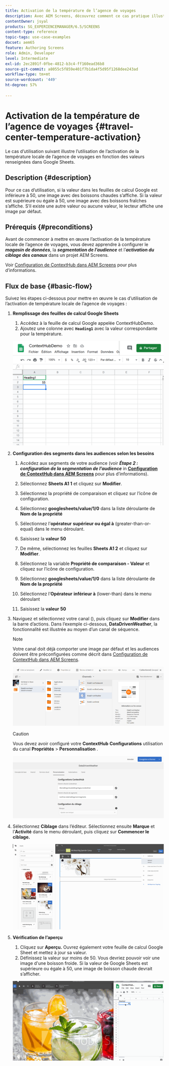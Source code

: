 ```yaml
---
title: Activation de la température de l’agence de voyages
description: Avec AEM Screens, découvrez comment ce cas pratique illustre l’utilisation de l’activation de la température locale de l’agence de voyages en fonction des valeurs renseignées dans les feuilles de calcul Google.
contentOwner: jsyal
products: SG_EXPERIENCEMANAGER/6.5/SCREENS
content-type: reference
topic-tags: use-case-examples
docset: aem65
feature: Authoring Screens
role: Admin, Developer
level: Intermediate
exl-id: 2ec2891f-0fbe-4812-b3c4-ff160ead36b8
source-git-commit: a8055c5f859e401f7b1da4f5d95f1268dee243ad
workflow-type: tm+mt
source-wordcount: '449'
ht-degree: 57%

---
```


# Activation de la température de l’agence de voyages {#travel-center-temperature-activation}

Le cas d’utilisation suivant illustre l’utilisation de l’activation de la température locale de l’agence de voyages en fonction des valeurs renseignées dans Google Sheets.

## Description {#description}

Pour ce cas d’utilisation, si la valeur dans les feuilles de calcul Google est inférieure à 50, une image avec des boissons chaudes s’affiche. Si la valeur est supérieure ou égale à 50, une image avec des boissons fraîches s’affiche. S’il existe une autre valeur ou aucune valeur, le lecteur affiche une image par défaut.

## Prérequis {#preconditions}

Avant de commencer à mettre en œuvre l’activation de la température locale de l’agence de voyages, vous devez apprendre à configurer le ***magasin de données***, la ***segmentation de l’audience*** et l’***activation du ciblage des canaux*** dans un projet AEM Screens.

Voir [Configuration de ContextHub dans AEM Screens](configuring-context-hub.md) pour plus d’informations.

## Flux de base {#basic-flow}

Suivez les étapes ci-dessous pour mettre en œuvre le cas d’utilisation de l’activation de température locale de l’agence de voyages :

1. **Remplissage des feuilles de calcul Google Sheets**

   1. Accédez à la feuille de calcul Google appelée ContextHubDemo.
   1. Ajoutez une colonne avec **`Heading1`** avec la valeur correspondante pour la température.

   ![screen_shot_2019-05-08at112911am](assets/screen_shot_2019-05-08at112911am.png)

1. **Configuration des segments dans les audiences selon les besoins**

   1. Accédez aux segments de votre audience (voir ***Étape 2 : configuration de la segmentation de l’audience*** in **[Configuration de ContextHub dans AEM Screens](configuring-context-hub.md)** pour plus d’informations).

   1. Sélectionnez **Sheets A1 1** et cliquez sur **Modifier**.

   1. Sélectionnez la propriété de comparaison et cliquez sur l’icône de configuration.
   1. Sélectionnez **googlesheets/value/1/0** dans la liste déroulante de **Nom de la propriété**

   1. Sélectionnez l’**opérateur** **supérieur ou égal à** (greater-than-or-equal) dans le menu déroulant.

   1. Saisissez la **valeur** **50**

   1. De même, sélectionnez les feuilles **Sheets A1 2** et cliquez sur **Modifier**.

   1. Sélectionnez la variable **Propriété de comparaison - Valeur** et cliquez sur l’icône de configuration.
   1. Sélectionnez **googlesheets/value/1/0** dans la liste déroulante de **Nom de la propriété**

   1. Sélectionnez l’**Opérateur** **inférieur à** (lower-than) dans le menu déroulant

   1. Saisissez la **valeur** **50**

1. Naviguez et sélectionnez votre canal (), puis cliquez sur **Modifier** dans la barre d’actions. Dans l’exemple ci-dessous, **DataDrivenWeather**, la fonctionnalité est illustrée au moyen d’un canal de séquence.

   >[!NOTE]
   >
   >Votre canal doit déjà comporter une image par défaut et les audiences doivent être préconfigurées comme décrit dans [Configuration de ContextHub dans AEM Screens](configuring-context-hub.md).

   ![screen_shot_2019-05-08at113022am](assets/screen_shot_2019-05-08at113022am.png)

   >[!CAUTION]
   >
   >Vous devez avoir configuré votre **ContextHub** **Configurations** utilisation du canal **Propriétés** > **Personnalisation** .

   ![screen_shot_2019-05-08at114106am](assets/screen_shot_2019-05-08at114106am.png)

1. Sélectionnez **Ciblage** dans l’éditeur. Sélectionnez ensuite **Marque** et l’**Activité** dans le menu déroulant, puis cliquez sur **Commencer le ciblage.**

   ![new_activity3](assets/new_activity3.gif)

1. **Vérification de l’aperçu**

   1. Cliquez sur **Aperçu.** Ouvrez également votre feuille de calcul Google Sheet et mettez à jour sa valeur.
   1. Définissez la valeur sur moins de 50. Vous devriez pouvoir voir une image d&#39;une boisson froide. Si la valeur de Google Sheets est supérieure ou égale à 50, une image de boisson chaude devrait s’afficher.

   ![result3](assets/result3.gif)
